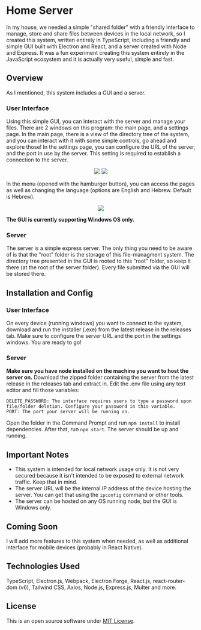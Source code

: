 # Home Server

In my house, we needed a simple "shared folder" with a friendly interface to manage, store and share files between devices in the local network, so I created this system, written entirely in TypeScript, including a friendly and simple GUI built with Electron and React, and a server created with Node and Express.
It was a fun experiment creating this system entirely in the JavaScript ecosystem and it is actually very useful, simple and fast.

## Overview

As I mentioned, this system includes a GUI and a server.

### User Interface

Using this simple GUI, you can interact with the server and manage your files. There are 2 windows on this program: the main page, and a settings page.
In the main page, there is a view of the directory tree of the system, and you can interact with it with some simple controls, go ahead and explore those!
In the settings page, you can configure the URL of the server, and the port in use by the server. This setting is required to establish a connection to the server.

<div align="center">
  <img src="https://user-images.githubusercontent.com/52624380/197210145-76cb577e-9634-4318-b5b2-3608bb63e62f.png" /> <img src="https://user-images.githubusercontent.com/52624380/197208289-0b151710-1b8f-48a3-a31a-b41ae15bd87b.png" />
</div>

In the menu (opened with the hamburger button), you can access the pages as well as changing the language (options are English and Hebrew. Default is Hebrew).

<div align="center">
  <img src="https://user-images.githubusercontent.com/52624380/197210436-dddb3592-c83e-4337-8932-4fa23555df72.png" />
</div>

**The GUI is currently supporting Windows OS only.**

### Server

The server is a simple express server. The only thing you need to be aware of is that the "root" folder is the storage of this file-managment system. The directory tree presented in the GUI is rooted to this "root" folder, so keep it there (at the root of the server folder). Every file submitted via the GUI will be stored there.

## Installation and Config

### User Interface

On every device (running windows) you want to connect to the system, download and run the installer (.exe) from the latest release in the releases tab.
Make sure to configure the server URL and the port in the settings windows.
You are ready to go!

### Server

**Make sure you have node installed on the machine you want to host the server on.** Download the zipped folder containing the server from the latest release in the releases tab and extract in. Edit the .env file using any text editor and fill those variables:
```
DELETE_PASSWORD: The interface requires users to type a password upon file/folder deletion. Configure your password in this variable.
PORT: The port your server will be running on.
```
Open the folder in the Command Prompt and run ```npm install``` to install dependencies. After that, run ```npm start```. The server should be up and running.

## Important Notes

- This system is intended for local network usage only. It is not very secured because it isn't intended to be exposed to external network traffic. Keep that in mind.
- The server URL will be the internal IP address of the device hosting the server. You can get that using the ```ipconfig``` command or other tools.
- The server can be hosted on any OS running node, but the GUI is Windows only.

## Coming Soon

I will add more features to this system when needed, as well as additional interface for mobile devices (probably in React Native).

## Technologies Used

TypeScript, Electron.js, Webpack, Electron Forge, React.js, react-router-dom (v6), Tailwind CSS, Axios, Node.js, Express.js, Multer and more.

## License

This is an open source software under [MIT License](https://github.com/zivnadel/home-server/blob/master/LICENSE.md).
